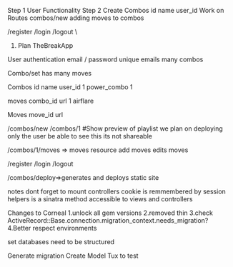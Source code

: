 Step 1
User Functionality
Step 2
Create Combos
id  name  user_id
Work on Routes
combos/new
adding moves to combos

/register
/login
/logout
\

 <!--<%- "<div class="notice">#{flash[:notice]}</div>" if flash[:notice] %> -->
  



1. Plan TheBreakApp

User
 authentication
 email / password
 unique emails
 many combos

Combo/set
  has many moves
 
Combos
id   name     user_id
1  power_combo   1

moves
 combo_id   url
   1       airflare

Moves
move_id url

/combos/new
/combos/1 #Show
preview of playlist we plan on deploying 
only the user be able to see this its not shareable

/combos/1/moves => moves resource
  add moves
  edits moves

/register
/login
/logout

/combos/deploy=>generates and deploys static site 

notes dont forget to mount controllers
cookie is remmembered by session
helpers is a sinatra method accessible to views and controllers





Changes to Corneal
1.unlock all gem versions
2.removed thin
3.check ActiveRecord::Base.connection.migration_context.needs_migration?
4.Better respect environments



set databases need to be structured



Generate migration
Create Model
Tux to test
